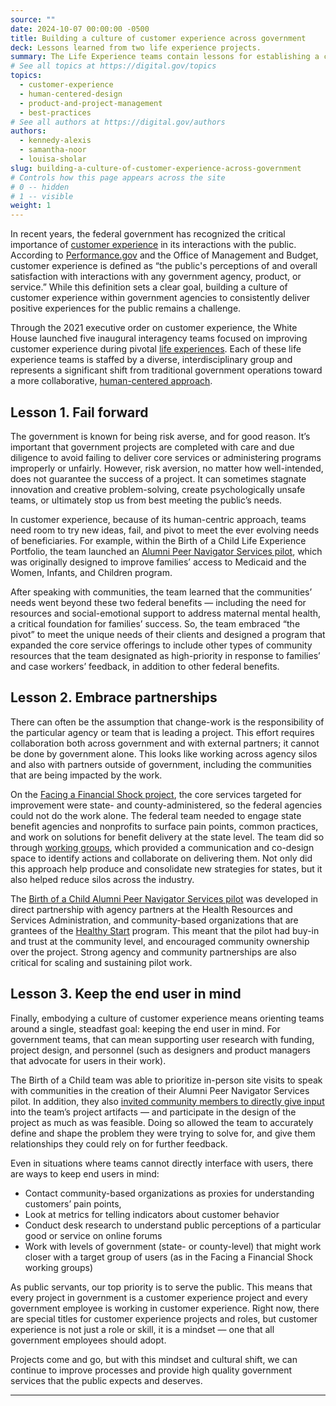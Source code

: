 ```yaml
---
source: ""
date: 2024-10-07 00:00:00 -0500
title: Building a culture of customer experience across government
deck: Lessons learned from two life experience projects.
summary: The Life Experience teams contain lessons for establishing a culture of customer experience in government, shifting to a focus on organizational practices.
# See all topics at https://digital.gov/topics
topics:
  - customer-experience
  - human-centered-design
  - product-and-project-management
  - best-practices
# See all authors at https://digital.gov/authors
authors: 
  - kennedy-alexis
  - samantha-noor
  - louisa-sholar
slug: building-a-culture-of-customer-experience-across-government
# Controls how this page appears across the site
# 0 -- hidden
# 1 -- visible
weight: 1
---
```

In recent years, the federal government has recognized the critical importance of [customer experience](https://digital.gov/topics/customer-experience/) in its interactions with the public. According to [Performance.gov](https://www.performance.gov/cx/) and the Office of Management and Budget, customer experience is defined as “the public's perceptions of and overall satisfaction with interactions with any government agency, product, or service.” While this definition sets a clear goal, building a culture of customer experience within government agencies to consistently deliver positive experiences for the public remains a challenge. 

Through the 2021 executive order on customer experience, the White House launched five inaugural interagency teams focused on improving customer experience during pivotal [life experiences](https://www.performance.gov/cx/projects/). Each of these life experience teams is staffed by a diverse, interdisciplinary group and represents a significant shift from traditional government operations toward a more collaborative, [human-centered approach](https://digital.gov/guides/hcd/).

## Lesson 1. Fail forward

The government is known for being risk averse, and for good reason. It’s important that government projects are completed with care and due diligence to avoid failing to deliver core services or administering programs improperly or unfairly. However, risk aversion, no matter how well-intended, does not guarantee the success of a project. It can sometimes stagnate innovation and creative problem-solving, create psychologically unsafe teams, or ultimately stop us from best meeting the public’s needs. 

In customer experience, because of its human-centric approach, teams need room to try new ideas, fail, and pivot to meet the ever evolving needs of beneficiaries. For example, within the Birth of a Child Life Experience Portfolio, the team launched an [Alumni Peer Navigator Services pilot](https://healthystart-tasc.org/initiatives/past-initiatives/alumni-peer-navigator-services/), which was originally designed to improve families’ access to Medicaid and the Women, Infants, and Children program. 

After speaking with communities, the team learned that the communities’ needs went beyond these two federal benefits — including the need for resources and social-emotional support to address maternal mental health, a critical foundation for families’ success. So, the team embraced “the pivot” to meet the unique needs of their clients and designed a program that expanded the core service offerings to include other types of community resources that the team designated as high-priority in response to families’ and case workers’ feedback, in addition to other federal benefits.

## Lesson 2. Embrace partnerships

There can often be the assumption that change-work is the responsibility of the particular agency or team that is leading a project. This effort requires collaboration both across government and with external partners; it cannot be done by government alone. This looks like working across agency silos and also with partners outside of government, including the communities that are being impacted by the work. 

On the [Facing a Financial Shock project](https://www.performance.gov/cx/life-experiences/facing-a-financial-shock/), the core services targeted for improvement were state- and county-administered, so the federal agencies could not do the work alone. The federal team needed to engage state benefit agencies and nonprofits to surface pain points, common practices, and work on solutions for benefit delivery at the state level. The team did so through [working groups](https://www.aspeninstitute.org/blog-posts/capturing-the-impact-of-public-benefits-coordination/), which provided a communication and co-design space to identify actions and collaborate on delivering them. Not only did this approach help produce and consolidate new strategies for states, but it also helped reduce silos across the industry. 

The [Birth of a Child Alumni Peer Navigator Services pilot](https://www.performance.gov/cx/life-experiences/having-a-child-and-early-childhood/) was developed in direct partnership with agency partners at the Health Resources and Services Administration, and community-based organizations that are grantees of the [Healthy Start](https://mchb.hrsa.gov/programs-impact/healthy-start) program. This meant that the pilot had buy-in and trust at the community level, and encouraged community ownership over the project. Strong agency and community partnerships are also critical for scaling and sustaining pilot work.

## Lesson 3. Keep the end user in mind

Finally, embodying a culture of customer experience means orienting teams around a single, steadfast goal: keeping the end user in mind. For government teams, that can mean supporting user research with funding, project design, and personnel (such as designers and product managers that advocate for users in their work). 

The Birth of a Child team was able to prioritize in-person site visits to speak with communities in the creation of their Alumni Peer Navigator Services pilot. In addition, they also [invited community members to directly give input](https://www.usds.gov/news-and-blog/solutions-by-families-for-families-4b8150) into the team’s project artifacts — and participate in the design of the project as much as was feasible. Doing so allowed the team to accurately define and shape the problem they were trying to solve for, and give them relationships they could rely on for further feedback. 

Even in situations where teams cannot directly interface with users, there are ways to keep end users in mind: 
* Contact community-based organizations as proxies for understanding customers’ pain points, 
* Look at metrics for telling indicators about customer behavior
* Conduct desk research to understand public perceptions of a particular good or service on online forums
* Work with levels of government (state- or county-level) that might work closer with a target group of users (as in the Facing a Financial Shock working groups)

As public servants, our top priority is to serve the public. This means that every project in government is a customer experience project and every government employee is working in customer experience. Right now, there are special titles for customer experience projects and roles, but customer experience is not just a role or skill, it is a mindset — one that all government employees should adopt. 

Projects come and go, but with this mindset and cultural shift, we can continue to improve processes and provide high quality government services that the public expects and deserves.

---
